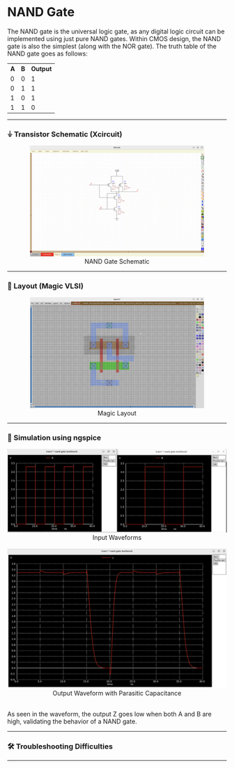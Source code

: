 # NAND Gate

The NAND gate is the universal logic gate, as any digital logic circuit can be implemented using just pure NAND gates. Within CMOS design, the NAND gate is also the simplest (along with the NOR gate). The truth table of the NAND gate goes as follows:

<div align="center">
  <table>
    <tr>
      <th>A</th>
      <th>B</th>
      <th>Output</th>
    </tr>
    <tr>
      <td>0</td>
      <td>0</td>
      <td>1</td>
    </tr>
    <tr>
      <td>0</td>
      <td>1</td>
      <td>1</td>
    </tr>
    <tr>
      <td>1</td>
      <td>0</td>
      <td>1</td>
    </tr>
    <tr>
      <td>1</td>
      <td>1</td>
      <td>0</td>
    </tr>
  </table>
</div>

---
### ⏚ Transistor Schematic (Xcircuit)

<div align="center">
  <img src="./NAND_Schematic.png" alt="NAND Gate Layout" width="400"/>
</div>
<div align="center">
  NAND Gate Schematic
  </div>
  
---

### 🧱 Layout (Magic VLSI)

<div align="center">
  <img src="./NAND_Layout.png" alt="NAND Gate Layout" width="400"/>
</div>
<div align="center">
  Magic Layout
  </div>
  
--- 

### 🧮 Simulation using ngspice 
<div align="center">
  <img src="./NAND_Input.png" alt="NAND Gate Layout" width="800"/>
</div>
<div align="center">
  Input Waveforms
</div>
<br/>

<div align="center">
  <img src="./NAND_Output.png" alt="NAND Gate Layout" width="800"/>
</div>
<div align="center">
  Output Waveform with Parasitic Capacitance
</div>
<br/>

As seen in the waveform, the output Z goes low when both A and B are high, validating the behavior of a NAND gate.

---

### 🛠️ Troubleshooting Difficulties

---
